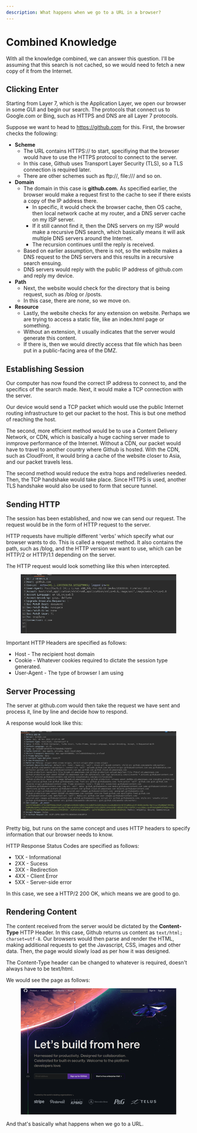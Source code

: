 ```yaml
---
description: What happens when we go to a URL in a browser?
---
```


# Combined Knowledge

With all the knowledge combined, we can answer this question. I'll be assuming that this search is not cached, so we would need to fetch a new copy of it from the Internet.&#x20;

## Clicking Enter

Starting from Layer 7, which is the Application Layer, we open our browser in some GUI and begin our search. The protocols that connect us to Google.com or Bing, such as HTTPS and DNS are all Layer 7 protocols.

Suppose we want to head to https://github.com for this. First, the browser checks the following:

* **Scheme**
  * The URL contains HTTPS:// to start, specifiying that the browser would have to use the HTTPS protocol to connect to the server.
  * In this case, Github uses Transport Layer Security (TLS), so a TLS connection is required later.
  * There are other schemes such as ftp://, file:/// and so on.
* **Domain**
  * The domain in this case is **github.com.** As specified earlier, the browser would make a request first to the cache to see if there exists a copy of the IP address there.
    * In specific, it would check the browser cache, then OS cache, then local network cache at my router, and a DNS server cache on my ISP server.
    * If it still cannot find it, then the DNS servers on my ISP would make a recursive DNS search, which basically means it will ask multiple DNS servers around the Internet.
    * The recursion continues until the reply is received.&#x20;
  * Based on earlier assumption, there is not, so the website makes a DNS request to the DNS servers and this results in a recursive search ensuing.&#x20;
  * DNS servers would reply with the public IP address of github.com and reply my device.&#x20;
* **Path**
  * Next, the website would check for the directory that is being request, such as /blog or /posts.
  * In this case, there are none, so we move on.
* **Resource**
  * Lastly, the website checks for any extension on website. Perhaps we are trying to access a static file, like an index.html page or something.
  * Without an extension, it usually indicates that the server would generate this content.&#x20;
  * If there is, then we would directly access that file which has been put in a public-facing area of the DMZ.

## Establishing Session

Our computer has now found the correct IP address to connect to, and the specifics of the search made. Next, it would make a TCP connection with the server.

Our device would send a TCP packet which would use the public Internet routing infrastructure to get our packet to the host. This is but one method of reaching the host.

The second, more efficient method would be to use a Content Delivery Network, or CDN, which is basically a huge caching server made to inmprove performance of the Internet. Without a CDN, our packet would have to travel to another country where Github is hosted. With the CDN, such as CloudFront, it would bring a cache of the website closer to Asia, and our packet travels less.&#x20;

The second method would reduce the extra hops and redeliveries needed. Then, the TCP handshake would take place. Since HTTPS is used, another TLS handshake would also be used to form that secure tunnel.&#x20;

## Sending HTTP

The session has been established, and now we can send our request. The request would be in the form of HTTP request to the server.

HTTP requests have multiple different 'verbs' which specify what our browser wants to do. This is called a request method. It also contains the path, such as /blog, and the HTTP version we want to use, which can be HTTP/2 or HTTP/1.1 depending on the server.

The HTTP request would look something like this when intercepted.&#x20;

<figure><img src="../.gitbook/assets/image (9) (1).png" alt=""><figcaption></figcaption></figure>

Important HTTP Headers are specified as follows:

* Host - The recipient host domain
* Cookie - Whatever cookies required to dictate the session type generated.
* User-Agent - The type of browser I am using

## Server Processing

The server at github.com would then take the request we have sent and process it, line by line and decide how to respond.&#x20;

A response would look like this:

<figure><img src="../.gitbook/assets/image (11) (1).png" alt=""><figcaption></figcaption></figure>

Pretty big, but runs on the same concept and uses HTTP headers to specify information that our browser needs to know.

HTTP Response Status Codes are specified as follows:

* 1XX - Informational
* 2XX - Sucess
* 3XX - Redirection
* 4XX - Client Error
* 5XX - Server-side error

In this case, we see a HTTP/2 200 OK, which means we are good to go.&#x20;

## Rendering Content&#x20;

The content received from the server would be dictated by the **Content-Type** HTTP Header. In this case, Github returns us content as `text/html; charset=utf-8`. Our browsers would then parse and render the HTML, making additional requests to get the Javascript, CSS, images and other data. Then, the page would slowly load as per how it was designed.&#x20;

The Content-Type header can be changed to whatever is required, doesn't always have to be text/html.

We would see the page as follows:

<figure><img src="../.gitbook/assets/image (7) (1) (1).png" alt=""><figcaption></figcaption></figure>

And that's basically what happens when we go to a URL.&#x20;
